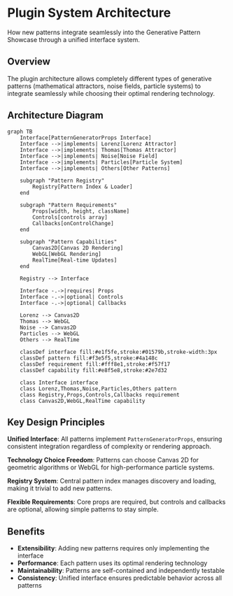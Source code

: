 # Plugin System Architecture

How new patterns integrate seamlessly into the Generative Pattern Showcase through a unified interface system.

## Overview

The plugin architecture allows completely different types of generative patterns (mathematical attractors, noise fields, particle systems) to integrate seamlessly while choosing their optimal rendering technology.

## Architecture Diagram

```mermaid
graph TB
    Interface[PatternGeneratorProps Interface]
    Interface -->|implements| Lorenz[Lorenz Attractor]
    Interface -->|implements| Thomas[Thomas Attractor]  
    Interface -->|implements| Noise[Noise Field]
    Interface -->|implements| Particles[Particle System]
    Interface -->|implements| Others[Other Patterns]
    
    subgraph "Pattern Registry"
        Registry[Pattern Index & Loader]
    end
    
    subgraph "Pattern Requirements"
        Props[width, height, className]
        Controls[controls array]
        Callbacks[onControlChange]
    end
    
    subgraph "Pattern Capabilities"
        Canvas2D[Canvas 2D Rendering]
        WebGL[WebGL Rendering]
        RealTime[Real-time Updates]
    end
    
    Registry --> Interface
    
    Interface -.->|requires| Props
    Interface -.->|optional| Controls
    Interface -.->|optional| Callbacks
    
    Lorenz --> Canvas2D
    Thomas --> WebGL
    Noise --> Canvas2D
    Particles --> WebGL
    Others --> RealTime
    
    classDef interface fill:#e1f5fe,stroke:#01579b,stroke-width:3px
    classDef pattern fill:#f3e5f5,stroke:#4a148c
    classDef requirement fill:#fff8e1,stroke:#f57f17
    classDef capability fill:#e8f5e8,stroke:#2e7d32
    
    class Interface interface
    class Lorenz,Thomas,Noise,Particles,Others pattern
    class Registry,Props,Controls,Callbacks requirement
    class Canvas2D,WebGL,RealTime capability
```

## Key Design Principles

**Unified Interface**: All patterns implement `PatternGeneratorProps`, ensuring consistent integration regardless of complexity or rendering approach.

**Technology Choice Freedom**: Patterns can choose Canvas 2D for geometric algorithms or WebGL for high-performance particle systems.

**Registry System**: Central pattern index manages discovery and loading, making it trivial to add new patterns.

**Flexible Requirements**: Core props are required, but controls and callbacks are optional, allowing simple patterns to stay simple.

## Benefits

- **Extensibility**: Adding new patterns requires only implementing the interface
- **Performance**: Each pattern uses its optimal rendering technology  
- **Maintainability**: Patterns are self-contained and independently testable
- **Consistency**: Unified interface ensures predictable behavior across all patterns